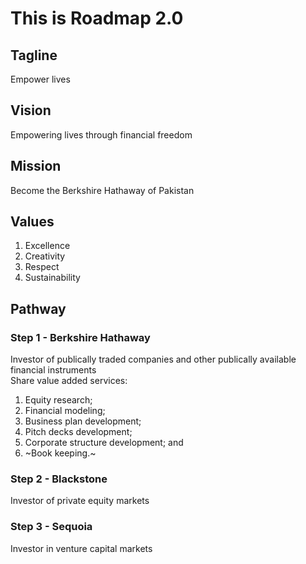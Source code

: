 # This is Roadmap 2.0
## Tagline
Empower lives
## Vision
Empowering lives through financial freedom 
## Mission
Become the Berkshire Hathaway of Pakistan
## Values
1) Excellence
2) Creativity
3) Respect
4) Sustainability
## Pathway
### Step 1 - Berkshire Hathaway
Investor of publically traded companies and other publically available financial instruments <br>
Share value added services: <br>
1) Equity research; 
2) Financial modeling;
3) Business plan development;
4) Pitch decks development;
5) Corporate structure development; and
6) ~Book keeping.~
### Step 2 - Blackstone
Investor of private equity markets
### Step 3 - Sequoia
Investor in venture capital markets
